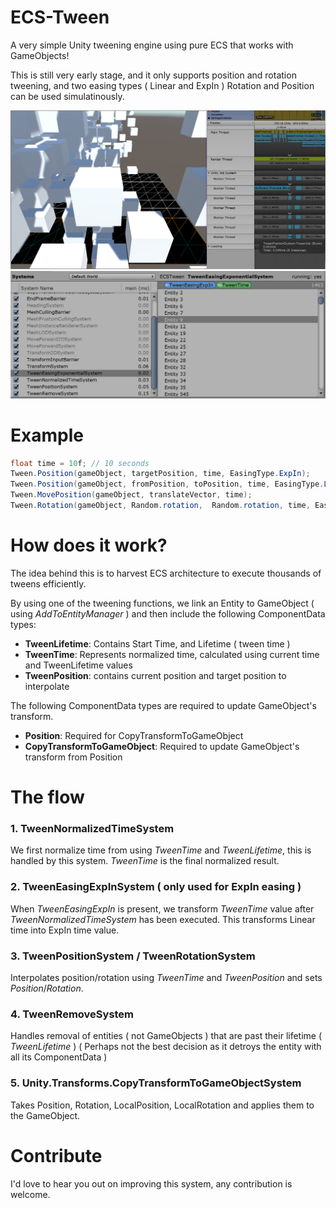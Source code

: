# ECS-Tween
A very simple Unity tweening engine using pure ECS that works with GameObjects!

This is still very early stage, and it only supports position and rotation tweening, and two easing types ( Linear and ExpIn )
Rotation and Position can be used simulatinously.

![Main screenshot](/Screenshots/main.png)
![Entities](/Screenshots/entities.png)

# Example
```csharp
float time = 10f; // 10 seconds
Tween.Position(gameObject, targetPosition, time, EasingType.ExpIn);
Tween.Position(gameObject, fromPosition, toPosition, time, EasingType.Linear);
Tween.MovePosition(gameObject, translateVector, time);
Tween.Rotation(gameObject, Random.rotation,  Random.rotation, time, EasingType.ExpIn);
```

# How does it work?
The idea behind this is to harvest ECS architecture to execute thousands of tweens efficiently.

By using one of the tweening functions, we link an Entity to GameObject ( using _AddToEntityManager_ ) and then include the following ComponentData types:
* **TweenLifetime**: Contains Start Time, and Lifetime ( tween time )
* **TweenTime**: Represents normalized time, calculated using current time and TweenLifetime values
* **TweenPosition**: contains current position and target position to interpolate

The following ComponentData types are required to update GameObject's transform.
* **Position**: Required for CopyTransformToGameObject
* **CopyTransformToGameObject**: Required to update GameObject's transform from Position

# The flow

### 1. TweenNormalizedTimeSystem
We first normalize time from using _TweenTime_ and _TweenLifetime_, this is handled by this system. _TweenTime_ is the final normalized result.

### 2. TweenEasingExpInSystem ( only used for ExpIn easing )
When _TweenEasingExpIn_ is present, we transform _TweenTime_ value after _TweenNormalizedTimeSystem_ has been executed. 
This transforms Linear time into ExpIn time value.

### 3. TweenPositionSystem / TweenRotationSystem
Interpolates position/rotation using _TweenTime_ and _TweenPosition_ and sets _Position_/_Rotation_.

### 4. TweenRemoveSystem
Handles removal of entities ( not GameObjects ) that are past their lifetime ( _TweenLifetime_ )
( Perhaps not the best decision as it detroys the entity with all its ComponentData )

### 5. Unity.Transforms.CopyTransformToGameObjectSystem
Takes Position, Rotation, LocalPosition, LocalRotation and applies them to the GameObject.

# Contribute

I'd love to hear you out on improving this system, any contribution is welcome.

